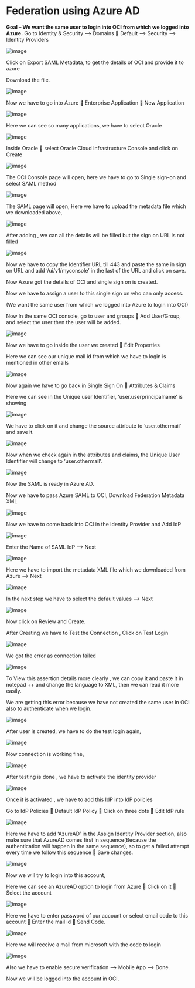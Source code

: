 # Federation using Azure AD
**Goal – We want the same user to login into OCI from which we logged into Azure.**
Go to Identity & Security --> Domains  Default --> Security --> Identity Providers

![image](https://github.com/user-attachments/assets/5d293fcd-3b30-4f5f-8dee-15a08d293e65)

Click on Export SAML Metadata, to get the details of OCI and provide it to azure

Download the file.

![image](https://github.com/user-attachments/assets/5736a13f-6748-43ca-84d0-53572cee0841)

Now we have to go into Azure  Enterprise Application  New Application 

![image](https://github.com/user-attachments/assets/8d50ffe8-282b-4c53-949d-881cf38933a0)

Here we can see so many applications, we have to select Oracle 

![image](https://github.com/user-attachments/assets/eabd8ad8-eabb-42b0-91c4-9ee3ebc1e8da)

Inside Oracle  select Oracle Cloud Infrastructure Console and click on Create

![image](https://github.com/user-attachments/assets/83cf9ffb-5e3d-4a88-a2c8-263888270a2a)

The OCI Console page will open, here we have to go to Single sign-on and select SAML method

![image](https://github.com/user-attachments/assets/6f8ba32c-451a-4ad7-b2a9-fecaadaad847)

The SAML page will open, Here we have to upload the metadata file which we downloaded above,

![image](https://github.com/user-attachments/assets/c4ae9c97-2073-4393-ad1f-0f7f0b2b17a2)

After adding , we can all the details will be filled but the sign on URL is not filled

![image](https://github.com/user-attachments/assets/7e1bd859-4c66-4499-a8ab-e3a13df73633)

Now we have to copy the Identifier URL till 443 and paste the same in sign on URL and add ‘/ui/v1/myconsole’ in the last of the URL and click on save.

Now Azure got the details of OCI and single sign on is created.

Now we have to assign a user to this single sign on who can only access.

(We want the same user from which we logged into Azure to login into OCI)

Now In the same OCI console, go to user and groups  Add User/Group, and select the user then the user will be added.

![image](https://github.com/user-attachments/assets/afeb2b08-067f-4004-bc0d-7afc52d599b8)

Now we have to go inside the user we created  Edit Properties

Here we can see our unique mail id from which we have to login is mentioned in other emails

![image](https://github.com/user-attachments/assets/e63adf96-a091-4f61-8b56-45a1d9fcd414)

Now again we have to go back in Single Sign On  Attributes & Claims

Here we can see in the Unique user Identifier, ‘user.userprincipalname’ is showing

![image](https://github.com/user-attachments/assets/8631fade-54b1-4817-833f-afbadcf4a111)

We have to click on it and change the source attribute to ‘user.othermail’ and save it.

![image](https://github.com/user-attachments/assets/84d379f9-6222-408f-9e7f-eb440b34d5dc)

Now when we check again in the attributes and claims, the Unique User Identifier will change to ‘user.othermail’.

![image](https://github.com/user-attachments/assets/5b3ee3d9-5b77-483f-870c-3604e031a7e6)

Now the SAML is ready in Azure AD.

Now we have to pass Azure SAML to OCI, Download Federation Metadata XML

![image](https://github.com/user-attachments/assets/412799df-6542-4e8a-96d4-8a638306952b)

Now we have to come back into OCI in the Identity Provider and Add IdP

![image](https://github.com/user-attachments/assets/6de627a5-193e-40ce-ae89-b5f922afdab8)

Enter the Name of SAML IdP --> Next

![image](https://github.com/user-attachments/assets/3105099f-c898-4660-9006-7ebb3a0e5a54)

Here we have to import the metadata XML file which we downloaded from Azure --> Next

![image](https://github.com/user-attachments/assets/863324c9-7fa9-4400-81da-a5639ecfac0b)

In the next step we have to select the default values --> Next

![image](https://github.com/user-attachments/assets/1f841500-f14d-4466-8e15-b21d20adfd70)

Now click on Review and Create.

After Creating we have to Test the Connection , Click on Test Login

![image](https://github.com/user-attachments/assets/715d4588-e2c0-4afa-8bad-a71d09afe218)

We got the error as connection failed

![image](https://github.com/user-attachments/assets/fc31941f-97c7-4b6e-a429-90d186e32881)

To View this assertion details more clearly , we can copy it and paste it in notepad ++ and change the language to XML, then we can read it more easily.

We are getting this error because we have not created the same user in OCI also to authenticate when we login.

![image](https://github.com/user-attachments/assets/5a75cadf-c508-4e74-8c3c-19e5e109f04f)

After user is created, we have to do the test login again,

![image](https://github.com/user-attachments/assets/27d8980c-d03e-479d-8092-5b2747f9f245)

Now connection is working fine, 

![image](https://github.com/user-attachments/assets/ebe11b31-5cc9-451c-817e-ef8f4e15040c)

After testing is done , we have to activate the identity provider

![image](https://github.com/user-attachments/assets/96172be6-cf6a-47a4-84ac-0d898b0f86ab)

Once it is activated , we have to add this IdP into IdP policies

Go to IdP Policies  Default IdP Policy  Click on three dots  Edit IdP rule

![image](https://github.com/user-attachments/assets/40572a26-afc5-479d-9d87-533195bd1476)

Here we have to add ‘AzureAD’ in the Assign Identity Provider section, also make sure that AzureAD comes first in sequence(Because the authentication will happen in the same sequence), so to get a failed attempt every time we follow this sequence  Save changes.

![image](https://github.com/user-attachments/assets/484f070e-9ec7-4b0c-bc9c-1d22dee5ce8c)

Now we will try to login into this account,

Here we can see an AzureAD option to login from Azure  Click on it  Select the account

![image](https://github.com/user-attachments/assets/c277069d-21df-4f22-8da7-7f079d78cf33)

Here we have to enter password of our account or select email code to this account  Enter the mail id  Send Code.

![image](https://github.com/user-attachments/assets/f7e93289-408c-4dad-9085-4589a6a16ba2)

Here we will receive a mail from microsoft with the code to login

![image](https://github.com/user-attachments/assets/e1d326ad-2b6a-4177-a479-cb0bc0d6bf58)

Also we have to enable secure verification --> Mobile App --> Done.

Now we will be logged into the account in OCI.
